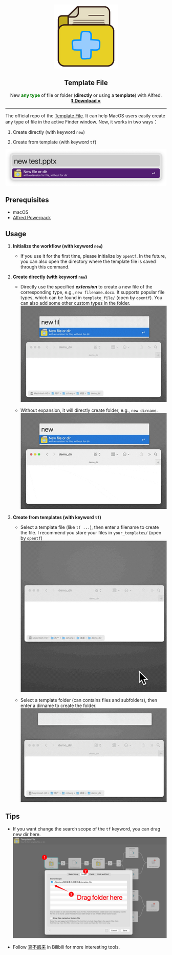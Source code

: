<!-- PROJECT LOGO -->
<br />
<p align="center">
  <a href="https://www.alfredforum.com/topic/18246-new-any-type-of-file-or-folder-directly-or-using-a-template/">
    <img src="icon.png" alt="Logo">
  </a>

  <h2 align="center">Template File</h3>

  <p align="center">
    New <font color="green"><b> any type </b></font> of file or folder (<b>directly</b> or using a <b>template</b>) with Alfred.
    <br />
    <a href="http://www.packal.org/workflow/template-file"><strong>⏬ Download »</strong></a>
    <br/>
  </p>
</p>



***
The official repo of the 
[Template File](http://www.packal.org/workflow/template-file).
It can help MacOS users easily create any type of file in the active Finder window.
Now, it works in two ways：

1. Create directly (with keyword `new`)

2. Create from template (with keyword `tf`)

<!-- 1. Directly create a folder or any type of empty file.
2. Create folders or files from template files or folders. -->

![interface](./pic/interface.png)

## Prerequisites
* macOS
* [Alfred Powerpack](https://www.alfredapp.com/)


<!-- USAGE EXAMPLES -->
## Usage
1. **Initialize the workflow (with keyword `new`)**
    * If you use it for the first time, please 
    initialize by `opentf`. In the future, you can also open the directory where the template file is saved through this command.
2. **Create directly (with keyword `new`)**
    * Directly use the specified ***extension*** to create a new file of the corresponding type, e.g., `new filename.docx`. It supports popular file types, which can be found in `template_file/` (open by `opentf`). You can also add some other custom types in the folder.
    ![new-file](./pic/new_file.gif)



    * Without expansion, it will directly create folder, e.g., `new dirname`.
    ![new-dir](./pic/new_dir.gif)




3. **Create from templates (with keyword `tf`)**
    * Select a template file (like `tf ...`), then enter a filename to create the file.
    I recommend you store your files in `your_templates/` (open by `opentf`)
    ![cp-file](./pic/cp_file.gif)


    * Select a template folder (can contains files and subfolders), then enter a dirname to create the folder.
    ![cp-dir](./pic/cp_dir.gif)



## Tips
* If you want change the search scope of the `tf` keyword, you can drag new dir here.
![set_scope](./pic/scope_setting.jpg)

* Follow [真不瓤来](https://space.bilibili.com/184678848) in Bilibili for more interesting tools.


